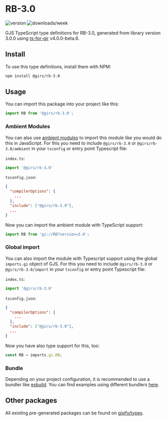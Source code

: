 
# RB-3.0

![version](https://img.shields.io/npm/v/@girs/rb-3.0)
![downloads/week](https://img.shields.io/npm/dw/@girs/rb-3.0)


GJS TypeScript type definitions for RB-3.0, generated from library version 3.0.0 using [ts-for-gir](https://github.com/gjsify/ts-for-gir) v4.0.0-beta.6.


## Install

To use this type definitions, install them with NPM:
```bash
npm install @girs/rb-3.0
```

## Usage

You can import this package into your project like this:
```ts
import RB from '@girs/rb-3.0';
```

### Ambient Modules

You can also use [ambient modules](https://github.com/gjsify/ts-for-gir/tree/main/packages/cli#ambient-modules) to import this module like you would do this in JavaScript.
For this you need to include `@girs/rb-3.0` or `@girs/rb-3.0/ambient` in your `tsconfig` or entry point Typescript file:

`index.ts`:
```ts
import '@girs/rb-3.0'
```

`tsconfig.json`:
```json
{
  "compilerOptions": {
    ...
  },
  "include": ["@girs/rb-3.0"],
  ...
}
```

Now you can import the ambient module with TypeScript support: 

```ts
import RB from 'gi://RB?version=3.0';
```

### Global import

You can also import the module with Typescript support using the global `imports.gi` object of GJS.
For this you need to include `@girs/rb-3.0` or `@girs/rb-3.0/import` in your `tsconfig` or entry point Typescript file:

`index.ts`:
```ts
import '@girs/rb-3.0'
```

`tsconfig.json`:
```json
{
  "compilerOptions": {
    ...
  },
  "include": ["@girs/rb-3.0"],
  ...
}
```

Now you have also type support for this, too:

```ts
const RB = imports.gi.RB;
```

### Bundle

Depending on your project configuration, it is recommended to use a bundler like [esbuild](https://esbuild.github.io/). You can find examples using different bundlers [here](https://github.com/gjsify/ts-for-gir/tree/main/examples).

## Other packages

All existing pre-generated packages can be found on [gjsify/types](https://github.com/gjsify/types).

